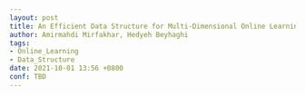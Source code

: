 ```yaml
---
layout: post
title: An Efficient Data Structure for Multi-Dimensional Online Learning
author: Amirmahdi Mirfakhar, Hedyeh Beyhaghi
tags:
- Online_Learning
- Data_Structure
date: 2021-10-01 13:56 +0800
conf: TBD
---
```

